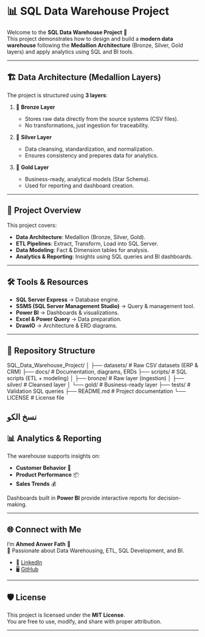 # 📊 SQL Data Warehouse Project

Welcome to the **SQL Data Warehouse Project** 🚀  
This project demonstrates how to design and build a **modern data warehouse** following the **Medallion Architecture** (Bronze, Silver, Gold layers) and apply analytics using SQL and BI tools.  

---

## 🏗️ Data Architecture (Medallion Layers)

The project is structured using **3 layers**:  

1. 🥉 **Bronze Layer**  
   - Stores raw data directly from the source systems (CSV files).  
   - No transformations, just ingestion for traceability.  

2. 🥈 **Silver Layer**  
   - Data cleansing, standardization, and normalization.  
   - Ensures consistency and prepares data for analytics.  

3. 🥇 **Gold Layer**  
   - Business-ready, analytical models (Star Schema).  
   - Used for reporting and dashboard creation.  

---

## 📖 Project Overview

This project covers:  
- **Data Architecture**: Medallion (Bronze, Silver, Gold).  
- **ETL Pipelines**: Extract, Transform, Load into SQL Server.  
- **Data Modeling**: Fact & Dimension tables for analysis.  
- **Analytics & Reporting**: Insights using SQL queries and BI dashboards.  

---

## 🛠️ Tools & Resources

- **SQL Server Express** → Database engine.  
- **SSMS (SQL Server Management Studio)** → Query & management tool.  
- **Power BI** → Dashboards & visualizations.  
- **Excel & Power Query** → Data preparation.  
- **DrawIO** → Architecture & ERD diagrams.  

---

## 📂 Repository Structure

SQL_Data_Warehouse_Project/
│
├── datasets/ # Raw CSV datasets (ERP & CRM)
├── docs/ # Documentation, diagrams, ERDs
├── scripts/ # SQL scripts (ETL + modeling)
│ ├── bronze/ # Raw layer (ingestion)
│ ├── silver/ # Cleansed layer
│ └── gold/ # Business-ready layer
├── tests/ # Validation SQL queries
├── README.md # Project documentation
└── LICENSE # License file

نسخ الكو
---

## 📊 Analytics & Reporting

The warehouse supports insights on:  
- **Customer Behavior** 👥  
- **Product Performance** 📦  
- **Sales Trends** 💰  

Dashboards built in **Power BI** provide interactive reports for decision-making.  

---

## 🌐 Connect with Me

I’m **Ahmed Anwer Fath** 👋  
📌 Passionate about Data Warehousing, ETL, SQL Development, and BI.  

- 🔗 [LinkedIn](https://www.linkedin.com/in/ahmed-anwer-fath77)  
- 🖥️ [GitHub](https://github.com/ahmed2004410)  

---

## 🛡️ License

This project is licensed under the **MIT License**.  
You are free to use, modify, and share with proper attribution.  

---
